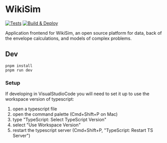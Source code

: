 
# WikiSim

[![Tests](https://github.com/wikisim/wikisim-frontend/actions/workflows/run_tests.yaml/badge.svg)](https://github.com/wikisim/wikisim-frontend/actions/workflows/run_tests.yaml)
[![Build & Deploy](https://github.com/wikisim/wikisim-frontend/actions/workflows/test_build_deploy.yaml/badge.svg)](https://github.com/wikisim/wikisim-frontend/actions/workflows/test_build_deploy.yaml)


Application frontend for WikiSim, an open source platform for data, back of the envelope calculations, and models of complex problems.

## Dev

    pnpm install
    pnpm run dev

### Setup

If developing in VisualStudioCode you will need to set it up to use the workspace
version of typescript:
1. open a typescript file
2. open the command palette (Cmd+Shift+P on Mac)
3. type "TypeScript: Select TypeScript Version"
4. select "Use Workspace Version"
5. restart the typescript server (Cmd+Shift+P, "TypeScript: Restart TS Server")
